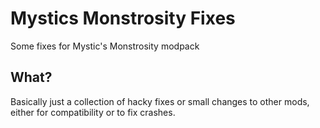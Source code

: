 # Mystics Monstrosity Fixes
Some fixes for Mystic's Monstrosity modpack

## What?
Basically just a collection of hacky fixes or small changes to other mods, either for compatibility or to fix crashes.
